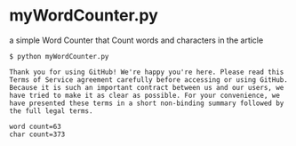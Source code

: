 # myWordCounter.py
a simple Word Counter that Count words and characters in the article

```
$ python myWordCounter.py

Thank you for using GitHub! We're happy you're here. Please read this Terms of Service agreement carefully before accessing or using GitHub. Because it is such an important contract between us and our users, we have tried to make it as clear as possible. For your convenience, we have presented these terms in a short non-binding summary followed by the full legal terms.

word count=63
char count=373
```
